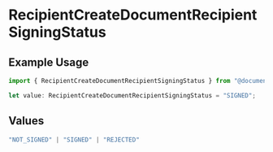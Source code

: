 # RecipientCreateDocumentRecipientSigningStatus

## Example Usage

```typescript
import { RecipientCreateDocumentRecipientSigningStatus } from "@documenso/sdk-typescript/models/operations";

let value: RecipientCreateDocumentRecipientSigningStatus = "SIGNED";
```

## Values

```typescript
"NOT_SIGNED" | "SIGNED" | "REJECTED"
```